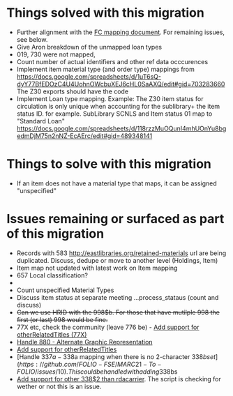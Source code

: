 # Things solved with this migration
* Further alignment with the [FC mapping document](https://github.com/5-C-Folio/Inventory/blob/main/FC%20Marc-to-Instance_Nov20.xlsx). For remaining issues, see below.
* Give Aron breakdown of the unmapped loan types
* 019, 730 were not mapped, 
* Count number of actual identifiers and other ref data occcurences
* Implement item material type (and order type) mappings from https://docs.google.com/spreadsheets/d/1uT6sQ-dyY77BfEDOzC4U4UohnOWcbuXEJ6cHL0SaAXQ/edit#gid=703283660 The Z30 exports should have the code
* Implement Loan type mapping. Example: The Z30 item status for circulation is only unique when accounting for the sublibrary+ the item status ID.  for example. SubLibrary SCNLS and Item status 01 map to "Standard Loan" https://docs.google.com/spreadsheets/d/118rzzMuOQunI4mhUOnYu8bgedmDjM75n2nNZ-EcAErc/edit#gid=489348141

# Things to solve with this migration
* If an item does not have a material type that maps, it can be assigned "unspecified"
# Issues remaining or surfaced as part of this migration
* Records with 583 http://eastlibraries.org/retained-materials url are being duplicated. Discuss, dedupe or move to another level (Holdings, Item)
* Item map not updated with latest work on Item mapping
* 657 Local classification? 
* 
* Count unspecified Material Types
* Discuss item status at separate meeting ...process_stataus (count and discuss)
* ~~Can we use HRID with the 998$b.   For those that have mutilple 998  the first (or last) 998 would be fine.~~
* 77X etc, check the community (leave 776 be) - [Add support for otherRelatedTitles (77X)](https://github.com/FOLIO-FSE/MARC21-To-FOLIO/issues/7)
* [Handle 880 - Alternate Graphic Representation](https://github.com/FOLIO-FSE/MARC21-To-FOLIO/issues/9)
* [Add support for otherRelatedTitles](https://github.com/FOLIO-FSE/MARC21-To-FOLIO/issues/7)
* [Handle 337$a - 338$a mapping when there is no 2-character 338$b set](https://github.com/FOLIO-FSE/MARC21-To-FOLIO/issues/10). This could be handled with adding 338$bs
* [Add support for other 338$2 than rdacarrier](https://github.com/FOLIO-FSE/MARC21-To-FOLIO/issues/11). The script is checking for wether or not this is an issue.